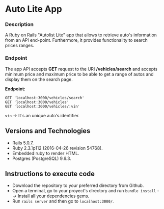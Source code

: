 # Auto Lite App

### Description
A Ruby on Rails "Autolist Lite" app that allows to retrieve auto's information from an API end-point. Furthermore, it provides functionality to search prices ranges.

### Endpoint
The app API accepts **GET** request to the URI **/vehicles/search** and accepts minimum price and maximum price to be able to get a range of autos and display them on the search
page.

**Endpoint:**
```
GET 'localhost:3000/vehicles/search'
GET 'localhost:3000/vehicles'
GET 'localhost:3000/vehicles/:vin'
```
`vin` -> It´s an unique auto's identifier.

## Versions and Technologies
 * Rails 5.0.7.
 * Ruby 2.3.1p112 (2016-04-26 revision 54768).
 * Embedded ruby to render HTML.
 * Postgres (PostgreSQL) 9.6.3.

## Instructions to execute code
* Download the repository to your preferred directory from Github.
* Open a terminal, go to your proyect's directory and run `bundle install` --> Install all your dependencies gems.
* Run `rails server` and then go to `localhost:3000/`.

